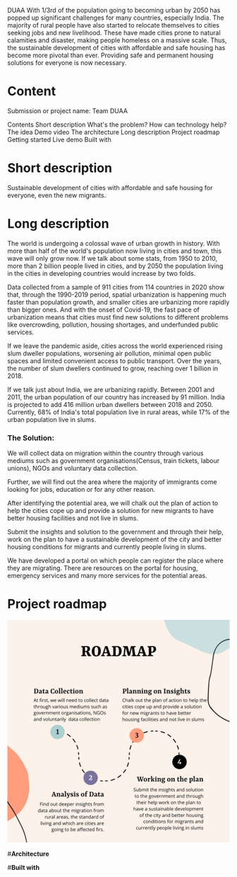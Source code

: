 DUAA
With 1/3rd of the population going to becoming urban by 2050 has popped up significant challenges for many countries, especially India. The majority of rural people have also started to relocate themselves to cities seeking jobs and new livelihood. These have made cities prone to natural calamities and disaster, making people homeless on a massive scale. 
Thus, the sustainable development of cities with affordable and safe housing has become more pivotal than ever. Providing safe and permanent housing solutions for everyone is now necessary.


# **Content**
Submission or project name: 
Team DUAA 

Contents
Short description
What's the problem?
How can technology help?
The idea
Demo video
The architecture
Long description
Project roadmap
Getting started
Live demo
Built with










# **Short description**
  Sustainable development of cities with affordable and safe housing for everyone, even the new migrants.



# **Long description**
The world is undergoing a colossal wave of urban growth in history. With more than half of the world's population now living in cities and town, this wave will only grow now. If we talk about some stats, from 1950 to 2010, more than 2 billion people lived in cities, and by 2050 the population living in the cities in developing countries would increase by two folds.

Data collected from a sample of 911 cities from 114 countries in 2020 show that, through the 1990-2019 period, spatial urbanization is happening much faster than population growth, and smaller cities are urbanizing more rapidly than bigger ones. And with the onset of Covid-19, the fast pace of urbanization means that cities must find new solutions to different problems like overcrowding, pollution, housing shortages, and underfunded public services. 

If we leave the pandemic aside, cities across the world experienced rising slum dweller populations, worsening air pollution, minimal open public spaces and limited convenient access to public transport. Over the years, the number of slum dwellers continued to grow, reaching over 1 billion in 2018.


If we talk just about India, we are urbanizing rapidly. Between 2001 and 2011, the urban population of our country has increased by 91 million. India is projected to add 416 million urban dwellers between 2018 and 2050. Currently, 68% of India's total population live in rural areas, while 17% of the urban population live in slums. 


### The Solution:


We will collect data on migration within the country through various mediums such as government organisations(Census, train tickets, labour unions), NGOs and voluntary data collection.

Further, we will find out the area where the majority of immigrants come looking for jobs, education or for any other reason.

After identifying the potential area, we will chalk out the plan of action to help the cities cope up and provide a solution for new migrants to have better housing facilities and not live in slums.

Submit the insights and solution to the government and through their help, work on the plan to have a sustainable development of the city and better housing conditions for migrants and currently people living in slums.

We have developed a portal on which people can register the place where they are migrating. There are resources on the portal for housing, emergency services and many more services for the potential areas.




# **Project roadmap**

![image_info](https://github.com/anishaagarwal1111/DUAA/blob/master/RoadMap.jpeg)


#**Architecture**






#**Built with**
